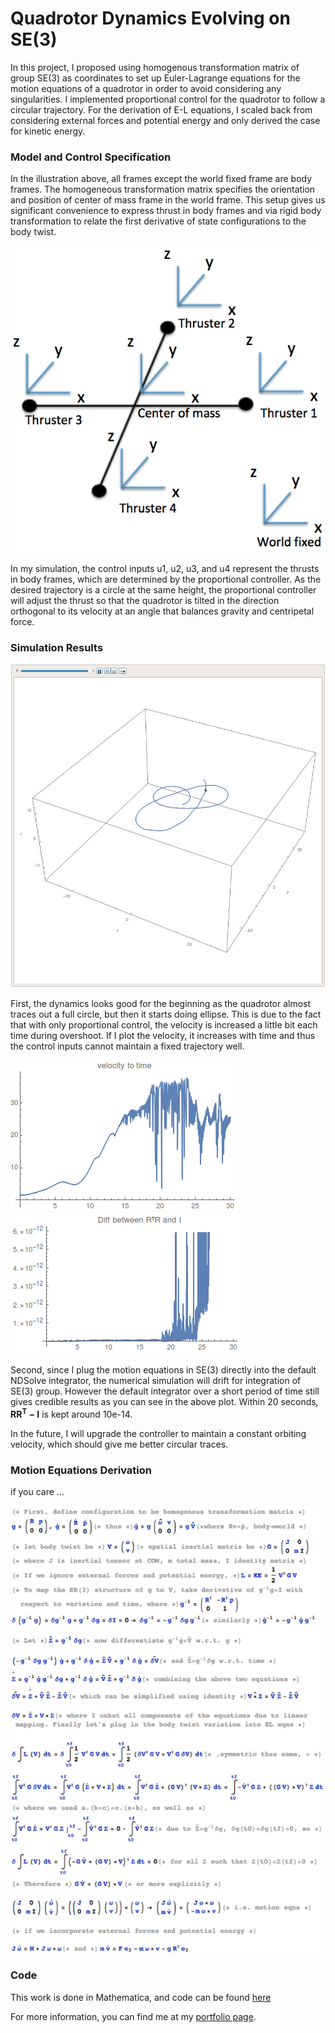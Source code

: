 # Quadrotor Dynamics Evolving on SE(3)

In this project, I proposed using homogenous transformation matrix of group SE(3) as coordinates to set up Euler-Lagrange equations for the motion equations of a quadrotor in order to avoid considering any singularities. I implemented proportional control for the quadrotor to follow a circular trajectory. For the derivation of E-L equations, I scaled back from considering external forces and potential energy and only derived the case for kinetic energy.

### Model and Control Specification

In the illustration above, all frames except the world fixed frame are body frames. The homogeneous transformation matrix specifies the orientation and position of center of mass frame in the world frame. This setup gives us significant convenience to express thrust in body frames and via rigid body transformation to relate the first derivative of state configurations to the body twist.

![model](images/quad.png)

In my simulation, the control inputs u1, u2, u3, and u4 represent the thrusts in body frames, which are determined by the proportional controller. As the desired trajectory is a circle at the same height, the proportional controller will adjust the thrust so that the quadrotor is tilted in the direction orthogonal to its velocity at an angle that balances gravity and centripetal force.

### Simulation Results

![sim](images/dynamics_simulation.gif)

First, the dynamics looks good for the beginning as the quadrotor almost traces out a full circle, but then it starts doing ellipse. This is due to the fact that with only proportional control, the velocity is increased a little bit each time during overshoot. If I plot the velocity, it increases with time and thus the control inputs cannot maintain a fixed trajectory well.

![sim](images/velocity_drift.png)![sim](images/integrater_drift.png)

Second, since I plug the motion equations in SE(3) directly into the default NDSolve integrator, the numerical simulation will drift for integration of SE(3) group. However the default integrator over a short period of time still gives credible results as you can see in the above plot. Within 20 seconds, **RR<sup>T</sup> − I** is kept around 10e-14.

In the future, I will upgrade the controller to maintain a constant orbiting velocity, which should give me better circular traces.


### Motion Equations Derivation
if you care ...

![eqns](images/eqns.png)

### Code

This work is done in Mathematica, and code can be found [here](quadrotor_SE3.nb)

For more information, you can find me at my [portfolio page](https://yanweiw.github.io/).
